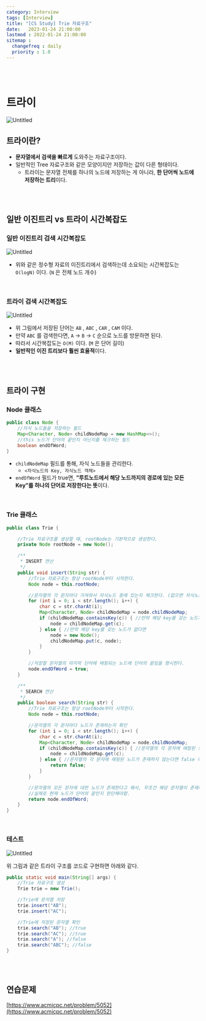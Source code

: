 ```yaml
---
category: Interview
tags: [Interview]
title: "[CS Study] Trie 자료구조"
date:   2023-01-24 21:00:00 
lastmod : 2022-01-24 21:00:00
sitemap :
  changefreq : daily
  priority : 1.0
---
```


<br/><br/>

# 트라이

![Untitled](/assets/img/2023-01-24-Interview_Trie/Untitled.png)

## 트라이란?

- **문자열에서 검색을 빠르게** 도와주는 자료구조이다.
- 일반적인 Tree 자료구조와 같은 모양이지만 저장하는 값이 다른 형태이다.
    - 트라이는 문자열 전체를 하나의 노드에 저장하는 게 아니라, **한 단어씩 노드에 저장하는 트리**이다.

<br/><br/>

## 일반 이진트리 vs 트라이 시간복잡도

### 일반 이진트리 검색 시간복잡도

![Untitled](/assets/img/2023-01-24-Interview_Trie/Untitled%201.png)

- 위와 같은 정수형 자료의 이진트리에서 검색하는데 소요되는 시간복잡도는 `O(logN)` 이다. (`N` 은 전체 노드 개수)

<br/>

### 트라이 검색 시간복잡도

![Untitled](/assets/img/2023-01-24-Interview_Trie/Untitled%202.png)

- 위 그림에서 저장된 단어는 `AB` , `ABC` , `CAR` , `CAM` 이다.
- 만약 `ABC` 를 검색한다면, `A` → `B` → `C` 순으로 노드를 방문하면 된다.
- 따라서 시간복잡도는 `O(M)` 이다. (`M` 은 단어 길이)
- **일반적인 이진 트리보다 훨씬 효율적**이다.

<br/><br/>

## 트라이 구현

### Node 클래스

```java
public class Node {
	//자식 노드들을 저장하는 필드
	Map<Character, Node> childNodeMap = new HashMap<>();
	//this 노드가 단어의 끝인지 아닌지를 체크하는 필드
	boolean endOfWord;
}
```

- `childNodeMap` 필드를 통해, 자식 노드들을 관리한다.
    - `<자식노드의 Key, 자식노드 객체>`
- `endOfWord` 필드가 true면, **”루트노드에서 해당 노드까지의 경로에 있는 모든 Key”를 하나의 단어로 저장한다는 뜻**이다.

<br/>

### Trie 클래스

```java
public class Trie {

	//Trie 자료구조를 생성할 때, rootNode는 기본적으로 생성한다.
	private Node rootNode = new Node();

	/**
	 * INSERT 연산
	 */
	public void insert(String str) {
		//Trie 자료구조는 항상 rootNode부터 시작한다.
		Node node = this.rootNode;

		//문자열의 각 문자마다 가져와서 자식노드 중에 있는지 체크한다. (없으면 자식노드를 새로 생성한다.)
		for (int i = 0; i < str.length(); i++) {
			char c = str.charAt(i);
			Map<Character, Node> childNodeMap = node.childNodeMap;
			if (childNodeMap.containsKey(c)) { //만약 해당 key를 갖는 노드가 존재하면
				node = childNodeMap.get(c);
			} else { //만약 해당 key를 갖는 노드가 없다면
				node = new Node();
				childNodeMap.put(c, node);
			}
		}

		//저장할 문자열의 마지막 단어에 매핑되는 노드에 단어의 끝임을 명시한다.
		node.endOfWord = true;
	}

	/**
	 * SEARCH 연산
	 */
	public boolean search(String str) {
		//Trie 자료구조는 항상 rootNode부터 시작한다.
		Node node = this.rootNode;

		//문자열의 각 문자마다 노드가 존재하는지 확인
		for (int i = 0; i < str.length(); i++) {
			char c = str.charAt(i);
			Map<Character, Node> childNodeMap = node.childNodeMap;
			if (childNodeMap.containsKey(c)) { //문자열의 각 문자에 매핑된 노드가 존재하면 가져온다.
				node = childNodeMap.get(c);
			} else { //문자열의 각 문자에 매핑된 노드가 존재하지 않는다면 false 리턴
				return false;
			}
		}

		//문자열의 모든 문자에 대한 노드가 존재한다고 해서, 무조건 해당 문자열이 존재하는것이 아니다.
		//실제로 현재 노드가 단어의 끝인지 판단해야함.
		return node.endOfWord;
	}
}
```

<br/>

### 테스트

![Untitled](/assets/img/2023-01-24-Interview_Trie/Untitled%203.png)

위 그림과 같은 트라이 구조를 코드로 구현하면 아래와 같다.

```java
public static void main(String[] args) {
	//Trie 자료구조 생성
	Trie trie = new Trie();

	//Trie에 문자열 저장
	trie.insert("AB");
	trie.insert("AC");

	//Trie에 저장된 문자열 확인
	trie.search("AB"); //true
	trie.search("AC"); //true
	trie.search("A"); //false
	trie.search("ABC"); //false
}
```

<br/><br/>

## 연습문제

[https://www.acmicpc.net/problem/5052](https://www.acmicpc.net/problem/5052)